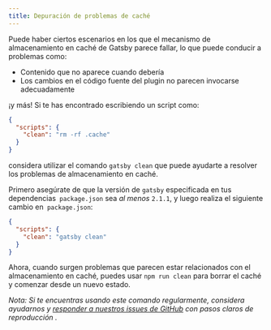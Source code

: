 ```yaml
---
title: Depuración de problemas de caché
---
```


Puede haber ciertos escenarios en los que el mecanismo de almacenamiento en caché de Gatsby parece fallar, lo que puede conducir a problemas como:

- Contenido que no aparece cuando debería
- Los cambios en el código fuente del plugin no parecen invocarse adecuadamente

¡y más! Si te has encontrado escribiendo un script como:

```json:title=package.json
{
  "scripts": {
    "clean": "rm -rf .cache"
  }
}
```

considera utilizar el comando `gatsby clean` que puede ayudarte a resolver los problemas de almacenamiento en caché.

Primero asegúrate de que la versión de `gatsby` especificada en tus dependencias` package.json` sea _al menos_ `2.1.1`, y luego realiza el siguiente cambio en` package.json`:

```json:title=package.json
{
  "scripts": {
    "clean": "gatsby clean"
  }
}
```

Ahora, cuando surgen problemas que parecen estar relacionados con el almacenamiento en caché, puedes usar `npm run clean` para borrar el caché y comenzar desde un nuevo estado.

_Nota: Si te encuentras usando este comando regularmente, considera ayudarnos y [responder a nuestros issues de GitHub][github-issue] con pasos claros de reproducción ._

[github-issue]: https://github.com/gatsbyjs/gatsby/issues/11747
